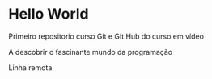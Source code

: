 # Hello World
 Primeiro repositorio curso Git e Git Hub do curso em vídeo

 A descobrir o fascinante mundo da programação
 
 Linha remota
